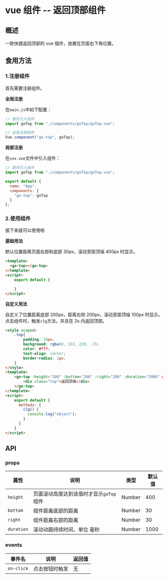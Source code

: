 # vue 组件 -- 返回顶部组件

## 概述

一款快捷返回顶部的 vue 插件，放置在页面右下角位置。

## 食用方法

### 1.注册组件

首先需要注册组件。

**全局注册**

在`main.js`中如下配置：

```js
// 首先引入组件
import goTop from "./components/goTop/goTop.vue";

// 全局注册组件
Vue.component("go-top", goTop);
```

**局部注册**

在`xxx.vue`文件中引入组件：

```js
// 首先引入组件
import goTop from "./components/goTop/goTop.vue";

export default {
  name: "App",
  components: {
    "go-top": goTop
  }
};
```

### 2.使用组件

接下来就可以使用啦

**基础用法**

默认位置距离页面右部和底部 30px，滚动至距顶端 400px 时显示。

```html
<template>
  <go-top></go-top>
</template>
<script>
    export default {

    }
</script>
```

**自定义用法**

自定义了位置距离底部 200px，距离右侧 200px，滚动至距顶端 100px 时显示。点击组件时，触发`clg`方法，并且在 2s 内返回顶部。

```html
<style scoped>
    .top{
        padding: 10px;
        background: rgba(0, 153, 229, .7);
        color: #fff;
        text-align: center;
        border-radius: 2px;
    }
</style>
<template>
    <go-top :height="100" :bottom="200" :right="200" :duration="2000" @on-click="clg">
        <div class="top">返回顶端</div>
    </go-top>
</template>
<script>
    export default {
      methods: {
        clg() {
          console.log("object");
        }
      }
    }
</script>
```

## API

### props

| 属性       | 说明                                    | 类型   | 默认值 |
| ---------- | --------------------------------------- | ------ | ------ |
| `height`   | 页面滚动高度达到该值时才显示`goTop`组件 | Number | 400    |
| `bottom`   | 组件距离底部的距离                      | Number | 30     |
| `right`    | 组件距离右部的距离                      | Number | 30     |
| `duration` | 滚动动画持续时间，单位 毫秒             | Number | 1000   |

### events

| 事件名     | 说明           | 返回值 |
| ---------- | -------------- | ------ |
| `on-click` | 点击按钮时触发 | 无     |
